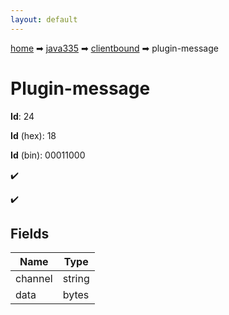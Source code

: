 ```yaml
---
layout: default
---
```


[home](/) ➡ [java335](/protocol/java335) ➡ [clientbound](/protocol/java335/clientbound) ➡ plugin-message

# Plugin-message

**Id**: 24

**Id** (hex): 18

**Id** (bin): 00011000

✔️

✔️

## Fields

Name | Type
---|---
channel | string
data | bytes

